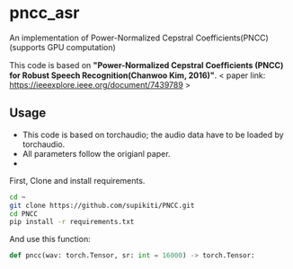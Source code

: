 # pncc_asr
An implementation of Power-Normalized Cepstral Coefficients(PNCC) (supports GPU computation)

This code is based on **"Power-Normalized Cepstral Coefﬁcients (PNCC) for Robust Speech Recognition(Chanwoo Kim, 2016)"**.
< paper link: https://ieeexplore.ieee.org/document/7439789 >


## Usage
- This code is based on torchaudio; the audio data have to be loaded by torchaudio.
- All parameters follow the origianl paper.
- 
First, Clone and install requirements.
```bash
cd ~
git clone https://github.com/supikiti/PNCC.git
cd PNCC
pip install -r requirements.txt
```

And use this function:
```python
def pncc(wav: torch.Tensor, sr: int = 16000) -> torch.Tensor:
```

